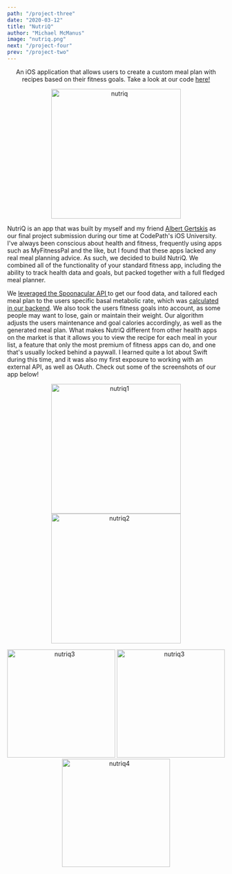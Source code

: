 ```yaml
---
path: "/project-three"
date: "2020-03-12"
title: "NutriQ"
author: "Michael McManus"
image: "nutriq.png"
next: "/project-four"
prev: "/project-two"
---
```


<p align="center">
An iOS application that allows users to create a custom meal plan with recipes based on their fitness goals. Take a look at our code <a href="https://github.com/MikeMcmanus95/NutriQ" target="_blank" rel="noopener noreferrer">here!</a></p>
<p align="center">
  <img src="https://media.giphy.com/media/Y2hA1XITggC54e7lZx/giphy.gif" width="300" alt="nutriq"/>
</p>
<p>
NutriQ is an app that was built by myself and my friend <a href="https://github.com/albertgertskis" target="_blank" rel="noopener noreferrer">Albert Gertskis</a> as our final project submission
during our time at CodePath's iOS University. I've always been conscious about health and fitness, frequently using
apps such as MyFitnessPal and the like, but I found that these apps lacked any real meal planning advice.
As such, we decided to build NutriQ. We combined all of the functionality of your standard fitness app, including
the ability to track health data and goals, but packed together with a full fledged meal planner.

We <a href="https://github.com/MikeMcmanus95/NutriQ/blob/master/Nutriq/ViewControllers/HOME-ViewControllers/HomeViewController.swift" target="_blank" rel="noopener noreferrer">leveraged the Spoonacular API </a>to get our food data, and tailored each meal plan to the users
specific basal metabolic rate, which was <a href="https://github.com/MikeMcmanus95/NutriQ/blob/master/Nutriq/ViewControllers/SURVEY-ViewControllers/SurveyResultsViewController.swift" target="_blank" rel="noopener noreferrer">calculated in our backend</a>. We also took the users fitness
goals into account, as some people may want to lose, gain or maintain their weight. Our algorithm adjusts the users maintenance and goal calories accordingly, as well as the generated meal plan. What makes NutriQ different from other health apps on the market is that it allows you to view the recipe for each meal in your list, a feature that only the most premium of fitness apps can do, and one that's usually locked behind a paywall. I learned quite a lot about Swift during this time, and it was also my first exposure to working with an external API, as well as OAuth. Check out some of the screenshots of our app below!

</p>
<p align="center">
  <img src="https://i.imgur.com/GhjO4pA.png" width="300" alt="nutriq1"/>
  <img src="https://i.imgur.com/1wRLPSs.png" width="300" alt="nutriq2"/>

</p>
<p align="center">
  <img src="https://i.imgur.com/lVBZO5x.png" width="250" alt="nutriq3"/>
 <img src="https://i.imgur.com/EzhvvLW.png" width="250" alt="nutriq3"/>
 <img src="https://i.imgur.com/LMXkEc7.png" width="250" alt="nutriq4"/>
</p>
